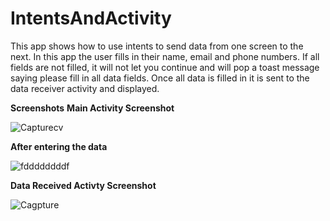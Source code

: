 # IntentsAndActivity
This app shows how to use intents to send data from one screen to the next. In this app the user fills in their name,
email and phone numbers.
If all fields are not filled, it will not let you continue and will pop a toast message saying please fill in all data fields.
Once all data is filled in it is sent to the data receiver activity and displayed.


**Screenshots**
**Main Activity Screenshot**


![Capturecv](https://user-images.githubusercontent.com/53535402/71232849-a3f33100-2319-11ea-9e9c-e6a3afdb9523.PNG)



**After entering the data**


![fddddddddf](https://user-images.githubusercontent.com/53535402/71232842-9e95e680-2319-11ea-99af-55b16edfe7cc.PNG)



**Data Received Activty Screenshot**


![Cagpture](https://user-images.githubusercontent.com/53535402/71232856-aa81a880-2319-11ea-91b2-e0457d58f69f.PNG)
